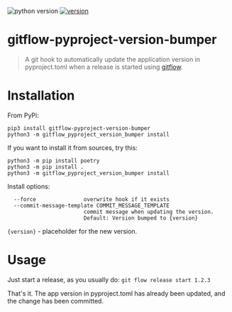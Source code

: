 ![python version](https://img.shields.io/pypi/pyversions/gitflow-pyproject-version-bumper?style=for-the-badge) 
[![version](https://img.shields.io/pypi/v/gitflow-pyproject-version-bumper?style=for-the-badge)](https://pypi.org/project/gitflow-pyproject-version-bumper/)

# gitflow-pyproject-version-bumper
> A git hook to automatically update the application version 
> in pyproject.toml when a release is started using [gitflow](https://github.com/nvie/gitflow).

# Installation
From PyPi:

```
pip3 install gitflow-pyproject-version-bumper
python3 -m gitflow_pyproject_version_bumper install
```

If you want to install it from sources, try this:

```
python3 -m pip install poetry
python3 -m pip install .
python3 -m gitflow_pyproject_version_bumper install
```

Install options:
```
  --force               overwrite hook if it exists
  --commit-message-template COMMIT_MESSAGE_TEMPLATE
                        commit message when updating the version. 
                        Default: Version bumped to {version}
```
`{version}` - placeholder for the new version.

# Usage
Just start a release, as you usually do:
`git flow release start 1.2.3`

That's it.
The app version in pyproject.toml has already been updated, 
and the change has been committed.
